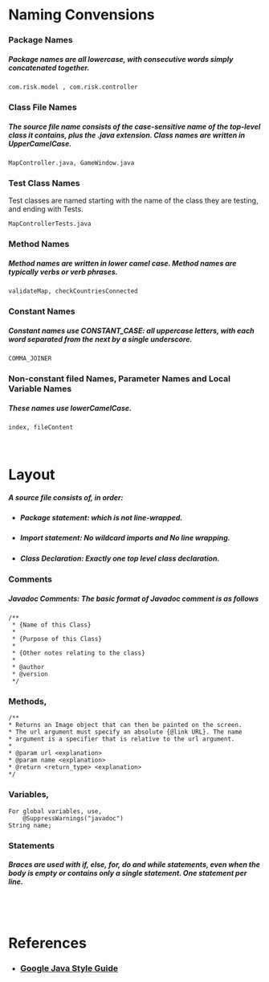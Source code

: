 # Naming Convensions

### Package Names
##### Package names are all lowercase, with consecutive words simply concatenated together.
```
com.risk.model , com.risk.controller
```
### Class File Names
##### The source file name consists of the case-sensitive name of the top-level class it contains, plus the .java extension. Class names are written in UpperCamelCase.
```
MapController.java, GameWindow.java
```
### Test Class Names
Test classes are named starting with the name of the class they are testing, and ending with Tests.
```
MapControllerTests.java
```
### Method Names
##### Method names are written in lower camel case. Method names are typically verbs or verb phrases. 
```
validateMap, checkCountriesConnected
```
### Constant Names
##### Constant names use CONSTANT_CASE: all uppercase letters, with each word separated from the next by a single underscore.
```
COMMA_JOINER
```
### Non-constant filed Names, Parameter Names and Local Variable Names
##### These names use lowerCamelCase.
```
index, fileContent
```
<br/>

# Layout

##### A source file consists of, in order:

* ##### Package statement: which is not line-wrapped.
* ##### Import statement: No wildcard imports and No line wrapping.
* ##### Class Declaration: Exactly one top level class declaration.

### Comments
##### Javadoc Comments: The basic format of Javadoc comment is as follows
```
/**
 * {Name of this Class}
 *  
 * {Purpose of this Class}
 *  
 * {Other notes relating to the class}
 *  
 * @author
 * @version 
 */
```

### Methods,
```
/**
* Returns an Image object that can then be painted on the screen. 
* The url argument must specify an absolute {@link URL}. The name
* argument is a specifier that is relative to the url argument. 
*
* @param url <explanation>
* @param name <explanation>
* @return <return_type> <explanation>
*/
```
### Variables,
```
For global variables, use,
    @SuppressWarnings("javadoc")
String name;
```
### Statements

##### Braces are used with if, else, for, do and while statements, even when the body is empty or contains only a single statement. One statement per line.

<br/><br/>
# References
* ### [Google Java Style Guide](http://google.github.io/styleguide/javaguide.html)
